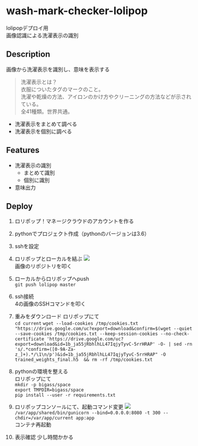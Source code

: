 # wash-mark-checker-lolipop
lolipopデプロイ用  
画像認識による洗濯表示の識別

## Description
画像から洗濯表示を識別し、意味を表示する

>洗濯表示とは？  
衣服についたタグのマークのこと。  
洗濯や乾燥の方法、アイロンのかけ方やクリーニングの方法などが示されている。  
全41種類。世界共通。

- 洗濯表示をまとめて調べる
- 洗濯表示を個別に調べる

## Features
- 洗濯表示の識別
  - まとめて識別
  - 個別に識別
- 意味出力

## Deploy
1. ロリポップ！マネージクラウドのアカウントを作る
2. pythonでプロジェクト作成（pythonのバージョンは3.6）
3. sshを設定
4. ロリポップとローカルを結ぶ ![](https://support.mc.lolipop.jp/hc/article_attachments/360018389253/python-ssh-info.png)  
画像のリポジトリを叩く
5. ローカルからロリポップへpush  
`git push lolipop master`
6. ssh接続  
4の画像のSSHコマンドを叩く
7. 重みをダウンロード
ロリポップにて  
`cd current`
`wget --load-cookies /tmp/cookies.txt "https://drive.google.com/uc?export=download&confirm=$(wget --quiet --save-cookies /tmp/cookies.txt --keep-session-cookies --no-check-certificate 'https://drive.google.com/uc?export=download&id=1b_ja55jRbhlhLL47IqjyTyvC-5rrHRAP' -O- | sed -rn 's/.*confirm=([0-9A-Za-z_]+).*/\1\n/p')&id=1b_ja55jRbhlhLL47IqjyTyvC-5rrHRAP" -O trained_weights_final.h5  && rm -rf /tmp/cookies.txt`

8. pythonの環境を整える  
ロリポップにて  
`mkdir -p bigass/space`  
`export TMPDIR=bigass/space`  
`pip install --user -r requirements.txt`

9. ロリポップコンソールにて、起動コマンド変更
![](https://support.mc.lolipop.jp/hc/article_attachments/360017672594/command-input-flask.png)
`/var/app/shared/bin/gunicorn --bind=0.0.0.0:8080 -t 300 --chdir=/var/app/current app:app`  
コンテナ再起動

10. 表示確認
少し時間かかる
